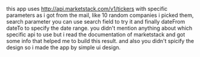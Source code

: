 
this app uses http://api.marketstack.com/v1/tickers
with specific parameters as i got from the mail, like 10 random companies i picked them, search parameter you can use search field to try it and finally dateFrom dateTo
to specify the date range.
you didn't mention anything about which specific api to use but i read the documentation of marketstack and got some info that helped me to build this result.
and also you didn't spicify the design so i made the app by simple ui design.




